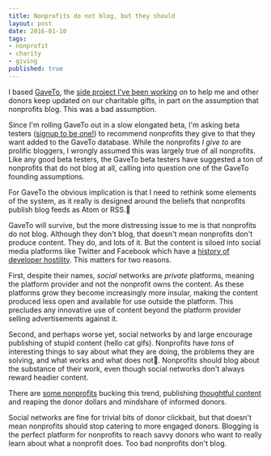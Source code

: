 ```yaml
---
title: Nonprofits do not blog, but they should
layout: post
date: 2016-01-10
tags:
- nonprofit
- charity
- giving
published: true
---
```


I based [GaveTo][gaveto], the [side project I've been working][why-gaveto] on to help me and other donors keep updated on our charitable gifts, in part on the assumption that nonprofits blog. This was a bad assumption.

Since I'm rolling GaveTo out in a slow elongated beta, I'm asking beta testers ([signup to be one!][gaveto]) to recommend nonprofits they give to that they want added to the GaveTo database. While the nonprofits *I give to* are prolific bloggers, I wrongly assumed this was largely true of all nonprofits. Like any good beta testers, the GaveTo beta testers have suggested a ton of nonprofits that do not blog at all, calling into question one of the GaveTo founding assumptions.

For GaveTo the obvious implication is that I need to rethink some elements of the system, as it really is designed around the beliefs that nonprofits publish blog feeds as Atom or RSS.

GaveTo will survive, but the more distressing issue to me is that nonprofits do not blog. Although they don't blog, that doesn't mean nonprofits don't produce content. They do, and lots of it. But the content is siloed into social media platforms like Twitter and Facebook which have a [history of developer hostility][bad-twitter]. This matters for two reasons.

First, despite their names, *social* networks are *private* platforms, meaning the platform provider and not the nonprofit owns the content. As these platforms grow they become increasingly more insular, making the content produced less open and available for use outside the platform. This precludes any innovative use of content beyond the platform provider selling advertisements against it.

Second, and perhaps worse yet, social networks by and large encourage publishing of stupid content (hello cat gifs). Nonprofits have *tons* of interesting things to say about what they are doing, the problems they are solving, and what works and what does not. Nonprofits should blog about the substance of their work, even though social networks don't always reward headier content.

There are [some nonprofits][livelyoods] bucking this trend, publishing [thoughtful content][givedirectly] and reaping the donor dollars and mindshare of informed donors.

Social networks are fine for trivial bits of donor clickbait, but that doesn't mean nonprofits should stop catering to more engaged donors. Blogging is the perfect platform for nonprofits to reach savvy donors who want to really learn about what a nonprofit does. Too bad nonprofits don't blog.

[givedirectly]: http://www.gaveto.org/organization/organization/271661997
[livelyoods]: http://www.gaveto.org/organization/organization/271856081
[gaveto]: http://www.gaveto.org/
[why-gaveto]: http://fullcontactphilanthropy.com/2015/11/23/introducing-gaveto/
[bad-twitter]: http://arstechnica.com/information-technology/2011/03/twitter-tells-third-party-devs-to-stop-making-twitter-client-apps/